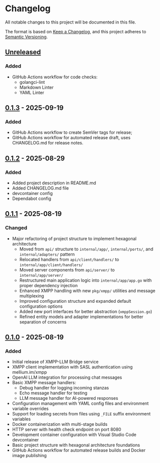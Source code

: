 # Changelog
<!-- markdownlint-configure-file { "MD024": { "siblings_only": true } } -->

All notable changes to this project will be documented in this file.

The format is based on [Keep a Changelog](https://keepachangelog.com/en/1.1.0/),
and this project adheres to [Semantic Versioning](https://semver.org/spec/v2.0.0.html).

## [Unreleased]

### Added

- GitHub Actions workflow for code checks:
  - golangci-lint
  - Markdown Linter
  - YAML Linter

## [0.1.3] - 2025-09-19

### Added

- GitHub Actions workflow to create SemVer tags for release;
- GitHub Actions workflow for automated release draft, uses CHANGELOG.md for release notes.

## [0.1.2] - 2025-08-29

### Added

- Added project description in README.md
- Added CHANGELOG.md file
- devcontainer config
- Dependabot config

## [0.1.1] - 2025-08-19

### Changed

- Major refactoring of project structure to implement hexagonal architecture
  - Moved from `api/` structure to `internal/app/`, `internal/ports/`, and `internal/adapters/` pattern
  - Relocated handlers from `api/client/handlers/` to `internal/app/client/handlers/`
  - Moved server components from `api/server/` to `internal/app/server/`
  - Restructured main application logic into `internal/app/app.go` with proper dependency injection
  - Enhanced XMPP handling with new `pkg/xmpp/` utilities and message multiplexing
  - Improved configuration structure and expanded default configuration options
  - Added new port interfaces for better abstraction (`xmppSession.go`)
  - Refined entity models and adapter implementations for better separation of concerns

## [0.1.0] - 2025-08-19

### Added

- Initial release of XMPP-LLM Bridge service
- XMPP client implementation with SASL authentication using mellium.im/xmpp
- OpenAI LLM integration for processing chat messages
- Basic XMPP message handlers:
  - Debug handler for logging incoming stanzas
  - Echo message handler for testing
  - LLM message handler for AI-powered responses
- Configuration management with YAML config files and environment variable overrides
- Support for loading secrets from files using `_FILE` suffix environment variables
- Docker containerization with multi-stage builds
- HTTP server with health check endpoint on port 8080
- Development container configuration with Visual Studio Code devcontainer
- Basic project structure with hexagonal architecture foundations
- GitHub Actions workflow for automated release builds and Docker image publishing

[Unreleased]: https://github.com/MykolaBilyi/xmpp-llm-bridge/compare/v0.1.3...HEAD
[0.1.3]: https://github.com/MykolaBilyi/xmpp-llm-bridge/compare/v0.1.2...v0.1.3
[0.1.2]: https://github.com/MykolaBilyi/xmpp-llm-bridge/compare/v0.1.1...v0.1.2
[0.1.1]: https://github.com/MykolaBilyi/xmpp-llm-bridge/compare/v0.1.0...v0.1.1
[0.1.0]: https://github.com/MykolaBilyi/xmpp-llm-bridge/releases/tag/v0.1.0
